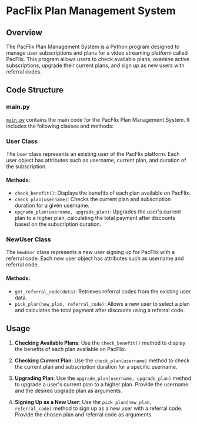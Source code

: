 # PacFlix Plan Management System

## Overview

The PacFlix Plan Management System is a Python program designed to manage user subscriptions and plans for a video streaming platform called PacFlix. This program allows users to check available plans, examine active subscriptions, upgrade their current plans, and sign up as new users with referral codes.

## Code Structure

### main.py

[`main.py`](main.py) contains the main code for the PacFlix Plan Management System. It includes the following classes and methods:

### User Class

The `User` class represents an existing user of the PacFlix platform. Each user object has attributes such as username, current plan, and duration of the subscription.

#### Methods:

- `check_benefit()`: Displays the benefits of each plan available on PacFlix.
- `check_plan(username)`: Checks the current plan and subscription duration for a given username.
- `upgrade_plan(username, upgrade_plan)`: Upgrades the user's current plan to a higher plan, calculating the total payment after discounts based on the subscription duration.

### NewUser Class

The `NewUser` class represents a new user signing up for PacFlix with a referral code. Each new user object has attributes such as username and referral code.

#### Methods:

- `get_referral_code(data)`: Retrieves referral codes from the existing user data.
- `pick_plan(new_plan, referral_code)`: Allows a new user to select a plan and calculates the total payment after discounts using a referral code.

## Usage

1. **Checking Available Plans**: Use the `check_benefit()` method to display the benefits of each plan available on PacFlix.

2. **Checking Current Plan**: Use the `check_plan(username)` method to check the current plan and subscription duration for a specific username.

3. **Upgrading Plan**: Use the `upgrade_plan(username, upgrade_plan)` method to upgrade a user's current plan to a higher plan. Provide the username and the desired upgrade plan as arguments.

4. **Signing Up as a New User**: Use the `pick_plan(new_plan, referral_code)` method to sign up as a new user with a referral code. Provide the chosen plan and referral code as arguments.
